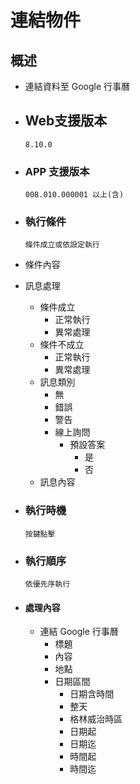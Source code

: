 # 連結物件

## 概述

* 連結資料至 Google 行事曆

* ## Web支援版本
  
      8.10.0

* ### APP 支援版本

      008.010.000001 以上(含)

* ### 執行條件

      條件成立或依設定執行

* 條件內容
* 訊息處理
  * 條件成立
    * 正常執行
    * 異常處理
  * 條件不成立
    * 正常執行
    * 異常處理
  * 訊息類別
    * 無
    * 錯誤
    * 警告
    * 線上詢問
      * 預設答案
        * 是
        * 否
  * 訊息內容

* ### 執行時機

      按鍵點擊

* ### 執行順序

      依優先序執行

* #### 處理內容

  * 連結 Google 行事曆
    * 標題
    * 內容
    * 地點
    * 日期區間
      * 日期含時間
      * 整天
      * 格林威治時區
      * 日期起
      * 日期迄
      * 時間起
      * 時間迄
